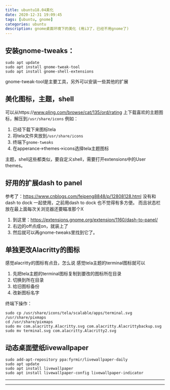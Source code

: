 ```yaml
---
title: ubuntu18.04美化
date: 2020-12-31 19:09:45
tags: [ubuntu, gnome]
categories: ubuntu
description: gnome桌面环境下的美化 (用i3了，已经不用gnome了)
---
```


## 安装gnome-tweaks：

```
sudo apt update
sudo apt install gnome-tweak-tool  
sudo apt install gnome-shell-extensions
```

gnome-tweak-tool是主要工具，另外可以安装一些其他的扩展

## 美化图标，主题，shell

可以从https://www.pling.com/browse/cat/135/ord/rating
上下载喜欢的主题图标，解压到`/usr/share/icons`
例如：

1. 已经下载下来图标tela
2. 将tela文件夹放到`/usr/share/icons`
3. 终端下`gnome-tweaks`
4. 在apperance->themes->icons选择tela主题图标

主题，shell这些都类似，要自定义shell，需要打开extensions中的User themes。

## 好用的扩展dash to panel

参考了：https://www.cnblogs.com/feipeng8848/p/12808128.html
没有和dash to dock 一起使用，之前用dash to dock 也不觉得有多方便。
而且状态栏放在最上面每次关浏览器还要瞄准那个X


1. 到这里：https://extensions.gnome.org/extension/1160/dash-to-panel/
2. 右边的off点成on，就装上了
3. 然后就可以再gnome-tweaks里找到它了。


## 单独更改Alacritty的图标

感觉alacritty的图标有点丑，怎么说
感觉tela主题的terminal图标就可以

1. 先把tela主题的terminal图标复制到要改的图标所在目录
2. 切换到所在目录
3. 给旧图标备份
4. 改新图标名字

终端下操作：

```
sudo cp /usr/share/icons/tela/scalable/apps/terminal.svg  /usr/share/pixmaps
cd /usr/share/pixmaps
sudo mv com.alacritty.Alacritty.svg com.alacritty.Alacrittybackup.svg
sudo mv terminal.svg com.alacritty.Alacritty2.svg
```

## 动态桌面壁纸livewallpaper

```
sudo add-apt-repository ppa:fyrmir/livewallpaper-daily
sudo apt update
sudo apt install livewallpaper
sudo apt install livewallpaper-config livewallpaper-indicator
```

---

---
